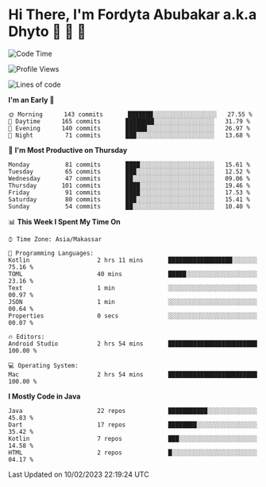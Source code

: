 # Hi There, I'm Fordyta Abubakar a.k.a Dhyto 👋 👋 👋 

<!--
**DhytoDev/dhytodev** is a ✨ _special_ ✨ repository because its `README.md` (this file) appears on your GitHub profile.

Here are some ideas to get you started:

- 🔭 I’m currently working on ...
- 🌱 I’m currently learning ...
- 👯 I’m looking to collaborate on ...
- 🤔 I’m looking for help with ...
- 💬 Ask me about ...
- 📫 How to reach me: ...
- 😄 Pronouns: ...
- ⚡ Fun fact: ...
-->

<!--START_SECTION:waka-->
![Code Time](http://img.shields.io/badge/Code%20Time-1%2C902%20hrs%2032%20mins-blue)

![Profile Views](http://img.shields.io/badge/Profile%20Views-0-blue)

![Lines of code](https://img.shields.io/badge/From%20Hello%20World%20I%27ve%20Written-135%20Thousand%20lines%20of%20code-blue)

**I'm an Early 🐤** 

```text
🌞 Morning      143 commits       ███████░░░░░░░░░░░░░░░░░░   27.55 % 
🌆 Daytime      165 commits       ████████░░░░░░░░░░░░░░░░░   31.79 % 
🌃 Evening      140 commits       ██████░░░░░░░░░░░░░░░░░░░   26.97 % 
🌙 Night         71 commits       ███░░░░░░░░░░░░░░░░░░░░░░   13.68 % 

```
📅 **I'm Most Productive on Thursday** 

```text
Monday          81 commits       ████░░░░░░░░░░░░░░░░░░░░░   15.61 % 
Tuesday         65 commits       ███░░░░░░░░░░░░░░░░░░░░░░   12.52 % 
Wednesday       47 commits       ██░░░░░░░░░░░░░░░░░░░░░░░   09.06 % 
Thursday       101 commits       ████░░░░░░░░░░░░░░░░░░░░░   19.46 % 
Friday          91 commits       ████░░░░░░░░░░░░░░░░░░░░░   17.53 % 
Saturday        80 commits       ███░░░░░░░░░░░░░░░░░░░░░░   15.41 % 
Sunday          54 commits       ██░░░░░░░░░░░░░░░░░░░░░░░   10.40 % 

```


📊 **This Week I Spent My Time On** 

```text
⌚︎ Time Zone: Asia/Makassar

💬 Programming Languages: 
Kotlin                   2 hrs 11 mins       ██████████████████░░░░░░░   75.16 % 
TOML                     40 mins             █████░░░░░░░░░░░░░░░░░░░░   23.16 % 
Text                     1 min               ░░░░░░░░░░░░░░░░░░░░░░░░░   00.97 % 
JSON                     1 min               ░░░░░░░░░░░░░░░░░░░░░░░░░   00.64 % 
Properties               0 secs              ░░░░░░░░░░░░░░░░░░░░░░░░░   00.07 % 

🔥 Editors: 
Android Studio           2 hrs 54 mins       █████████████████████████   100.00 % 

💻 Operating System: 
Mac                      2 hrs 54 mins       █████████████████████████   100.00 % 

```

**I Mostly Code in Java** 

```text
Java                     22 repos            ███████████░░░░░░░░░░░░░░   45.83 % 
Dart                     17 repos            ████████░░░░░░░░░░░░░░░░░   35.42 % 
Kotlin                   7 repos             ███░░░░░░░░░░░░░░░░░░░░░░   14.58 % 
HTML                     2 repos             █░░░░░░░░░░░░░░░░░░░░░░░░   04.17 % 

```



 Last Updated on 10/02/2023 22:19:24 UTC
<!--END_SECTION:waka-->
